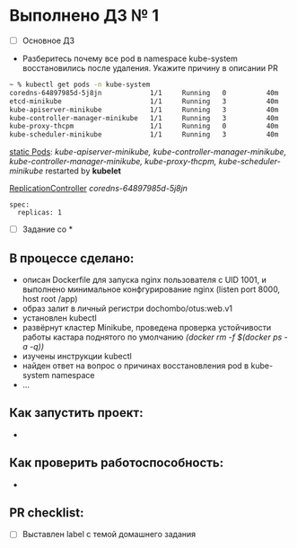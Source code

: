 # Выполнено ДЗ № 1

 - [ ] Основное ДЗ
 - Разберитесь почему все pod в namespace kube-system восстановились
после удаления. Укажите причину в описании PR

``` sh 
~ % kubectl get pods -n kube-system
coredns-64897985d-5j8jn            1/1     Running   0          40m
etcd-minikube                      1/1     Running   3          40m
kube-apiserver-minikube            1/1     Running   3          40m
kube-controller-manager-minikube   1/1     Running   3          40m
kube-proxy-thcpm                   1/1     Running   0          40m
kube-scheduler-minikube            1/1     Running   3          40m
```
[static Pods](https://kubernetes.io/docs/tasks/configure-pod-container/static-pod/): 
*kube-apiserver-minikube, kube-controller-manager-minikube, 
kube-controller-manager-minikube, kube-proxy-thcpm, kube-scheduler-minikube*
restarted by **kubelet**

[ReplicationController](https://kubernetes.io/docs/concepts/workloads/controllers/replicationcontroller/#what-is-a-replicationcontroller)
*coredns-64897985d-5j8jn*
```
spec:
  replicas: 1
```

 - [ ] Задание со *

## В процессе сделано:
 - описан Dockerfile для запуска nginx пользователя с UID 1001, 
 и выполнено минимальное конфгурирование nginx (listen port 8000, host root /app)
 - образ залит в личный регистри dochombo/otus:web.v1
 - установлен kubectl
 - развёрнут кластер Minikube, проведена проверка устойчивости работы 
кастара поднятого по умолчанию *(docker rm -f $(docker ps -a -q))*
 - изучены инструкции kubectl
 - найден ответ на вопрос о причинах восстановления pod в kube-system namespace
 - ...

## Как запустить проект:
 - 

## Как проверить работоспособность:
 - 

## PR checklist:
 - [ ] Выставлен label с темой домашнего задания
